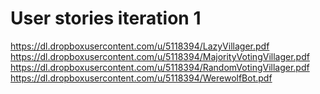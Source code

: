 User stories iteration 1
========================

https://dl.dropboxusercontent.com/u/5118394/LazyVillager.pdf
https://dl.dropboxusercontent.com/u/5118394/MajorityVotingVillager.pdf
https://dl.dropboxusercontent.com/u/5118394/RandomVotingVillager.pdf
https://dl.dropboxusercontent.com/u/5118394/WerewolfBot.pdf
